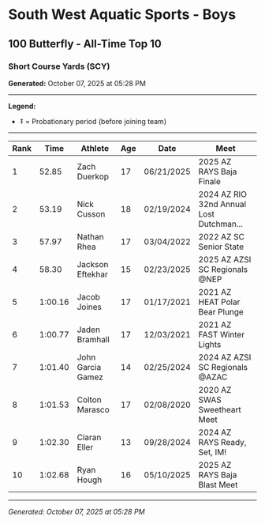 # South West Aquatic Sports - Boys
## 100 Butterfly - All-Time Top 10
### Short Course Yards (SCY)

**Generated:** October 07, 2025 at 05:28 PM

---

**Legend:**
- ‡ = Probationary period (before joining team)

---

| Rank | Time | Athlete | Age | Date | Meet |
|------|------|---------|-----|------|------|
| 1 | 52.85 | Zach Duerkop | 17 | 06/21/2025 | 2025 AZ RAYS Baja Finale |
| 2 | 53.19 | Nick Cusson | 18 | 02/19/2024 | 2024 AZ RIO 32nd Annual Lost Dutchman... |
| 3 | 57.97 | Nathan Rhea | 17 | 03/04/2022 | 2022 AZ SC Senior State |
| 4 | 58.30 | Jackson Eftekhar | 15 | 02/23/2025 | 2025 AZ AZSI SC Regionals @NEP |
| 5 | 1:00.16 | Jacob Joines | 17 | 01/17/2021 | 2021 AZ HEAT Polar Bear Plunge |
| 6 | 1:00.77 | Jaden Bramhall | 17 | 12/03/2021 | 2021 AZ FAST Winter Lights |
| 7 | 1:01.40 | John Garcia Gamez | 14 | 02/25/2024 | 2024 AZ AZSI SC Regionals @AZAC |
| 8 | 1:01.53 | Colton Marasco | 17 | 02/08/2020 | 2020 AZ SWAS Sweetheart Meet |
| 9 | 1:02.30 | Ciaran Eller | 13 | 09/28/2024 | 2024 AZ RAYS Ready, Set, IM! |
| 10 | 1:02.68 | Ryan Hough | 16 | 05/10/2025 | 2025 AZ RAYS Baja Blast Meet |

---

*Generated: October 07, 2025 at 05:28 PM*

